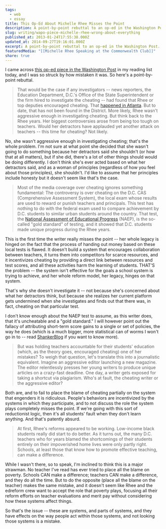 ```yaml
---
tags:
  - web
  - essay
title: This Op-Ed About Michelle Rhee Misses the Point
description: A point-by-point rebuttal to an op-ed in the Washington Post.
slug: writing/wapo-piece-michelle-rhee-wrong-about-everything
published_at: 2013-01-24T17:55:38.000Z
updated_at: 2014-09-27T19:16:01.000Z
excerpt: A point-by-point rebuttal to an op-ed in the Washington Post.
featuredMedia: "[[Michelle Rhee Speaking at the Commonwealth Club]]"
share: true
---
```


I came across [this op-ed piece in the Washington Post](http://www.washingtonpost.com/opinions/rhee-had-her-flaws-but-she-wasnt-a-cheater/2013/01/11/d84c8fa4-5a90-11e2-88d0-c4cf65c3ad15_story.html "Rhee had her flaws, but she wasn't a cheater") in my reading list today, and I was so struck by how mistaken it was. So here's a point-by-point rebuttal.

> That would be the case if any investigators -- news reporters, the Education Department, D.C.'s Office of the State Superintendent or the firm hired to investigate the cheating -- had found that Rhee or top deputies encouraged cheating. That [happened in Atlanta](http://www.washingtonpost.com/blogs/answer-sheet/post/shocking-details-of-atlanta-cheating-scandal/2011/07/06/gIQAQPhY2H_blog.html "Shocking details of Atlanta cheating scandal"). But to date, that has not been found in the District. More likely, Rhee wasn't aggressive enough in investigating cheating. But think back to the Rhee years. Her biggest controversies arose from being too tough on teachers. Would her detractors have applauded yet another attack on teachers -- this time for cheating? Not likely.

No, she wasn't aggressive enough in investigating cheating; that's the whole problem. I'm not sure at what point she decided that she wasn't going to do something because her detractors said she shouldn't (or how that at all matters), but if she did, there's a lot of other things should would be doing differently. I don't think she's ever acted based on what her detractors said, and as a woman of principles (regardless of how you feel about those principles), she shouldn't. I'd like to assume that her principles include honesty but it doesn't seem like that's the case.

> Most of the media coverage over cheating ignores something fundamental: The controversy is over cheating on the D.C. CAS (Comprehensive Assessment System), the local exam whose results are used to reward or punish teachers and principals. This test has nothing to do with the federal exam used to compare achievement by D.C. students to similar urban students around the country. That test, the [National Assessment of Educational Progress](http://nces.ed.gov/nationsreportcard/) (NAEP), is the so-called "gold standard" of testing, and it showed that D.C. students made unique progress during the Rhee years.

This is the first time the writer really misses the point -- her whole legacy is hinged on the fact that the process of handing out money based on these local tests is flawed. It doesn't build a system that encourages collaboration between teachers, it turns them into competitors for scarce resources, and it incentivizes cheating by providing a direct link between resources and test scores, and all these activities harm the learning of students. THAT'S the problem -- the system isn't effective for the goals a school system is trying to achieve, and her whole reform model, her legacy, hinges on that system.

That's why she doesn't investigate it -- not because she's concerned about what her detractors think, but because she realizes her current platform gets undermined when she investigates and finds out that there was, in fact, cheating on that particular test.

I don't know enough about the NAEP test to assume, as this writer does, that it's uncheatable and a "gold standard." I will however point out the fallacy of attributing short-term score gains to a single or set of policies, the way he does (which is a much bigger, more statistical can of worms I won't go in to -- read [ShankerBlog](http://shankerblog.org/ "Shanker Blog") if you want to know more).

> But was holding teachers accountable for their students' education (which, as the theory goes, encouraged cheating) one of her mistakes? To weigh that question, let's translate this into a journalistic equivalent. Imagine an aggressive editor launching a new magazine. The editor relentlessly presses her young writers to produce unique articles on a crazy-fast deadline. One day, a writer gets exposed for taking a shortcut via plagiarism. Who's at fault, the cheating writer or the aggressive editor?

Both are, and to fail to place the blame of cheating partially on the system that engenders it is ridiculous. People's behaviors are incentivized by the systems in which they participate, and to not discuss the role the system plays completely misses the point. If we're going with this sort of reductionist logic, then it's all students' fault when they don't learn anything. And that's patently absurd.

> At first, Rhee's reforms appeared to be working. Low-income black students really did start to do better. As it turns out, the many D.C. teachers who for years blamed the shortcomings of their students entirely on their impoverished home lives were only partly right. Schools, at least those that know how to promote effective teaching, can make a difference.

While I wasn't there, so to speak, I'm inclined to think this is a major strawman. No teacher I've read has ever tried to place all the blame on poverty. Schools CAN make a difference; teachers CAN make a difference, and they do all the time. But to do the opposite (place all the blame on the teacher) makes the same mistake, and it doesn't seem like Rhee and the edreform crew want to accept the role that poverty plays, focusing all their reform efforts on teacher evaluations and merit pay without considering how these systems affect things.

So that's the issue -- these are systems, and parts of systems, and they have effects on the way people act within those systems, and not looking those systems is a mistake.

